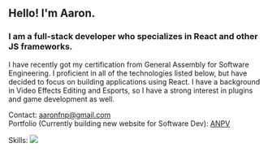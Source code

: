## Hello! I'm Aaron.

### I am a full-stack developer who specializes in React and other JS frameworks.

I have recently got my certification from General Assembly for Software Engineering. I proficient in all of the technologies listed below, but have decided to focus on building applications using React. I have a background in Video Effects Editing and Esports, so I have a strong interest in plugins and game development as well. 
<br />

Contact: [aaronfnp@gmail.com](aaronfnp@gmail.com)
<br />
Portfolio (Currently building new website for Software Dev): [ANPV](https://anpv.webnode.page/)

Skills:
  <img src="https://skillicons.dev/icons?i=html,css,js,nodejs,express,react,django,py,cs,mongodb,mysql,postgres,aws,gcp,heroku,github,replit,discord,vscode,npm,figma,blender,unity,ae,ai,ps,pr&theme=dark&perline=6" />

<!--
**aaronfnp/aaronfnp** is a ✨ _special_ ✨ repository because its `README.md` (this file) appears on your GitHub profile.

Here are some ideas to get you started:

- 🔭 I’m currently working on ...
- 🌱 I’m currently learning ...
- 👯 I’m looking to collaborate on ...
- 🤔 I’m looking for help with ...
- 💬 Ask me about ...
- 📫 How to reach me: ...
- 😄 Pronouns: ...
- ⚡ Fun fact: ...
-->
